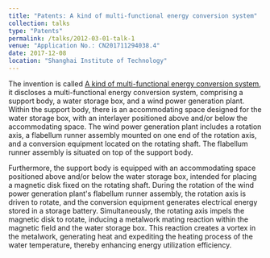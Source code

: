 ```yaml
---
title: "Patents: A kind of multi-functional energy conversion system"
collection: talks
type: "Patents"
permalink: /talks/2012-03-01-talk-1
venue: "Application No.: CN201711294038.4"
date: 2017-12-08
location: "Shanghai Institute of Technology"
---
```


The invention is called [A kind of multi-functional energy conversion system](http://www.innojoy.com/patent/patent.html?docno=CN201711294038.4&pnmno=CN107906768A&trsdb=fmzl&showList=true), it discloses a multi-functional energy conversion system, comprising a support body, a water storage box, and a wind power generation plant. Within the support body, there is an accommodating space designed for the water storage box, with an interlayer positioned above and/or below the accommodating space. The wind power generation plant includes a rotation axis, a flabellum runner assembly mounted on one end of the rotation axis, and a conversion equipment located on the rotating shaft. The flabellum runner assembly is situated on top of the support body.

Furthermore, the support body is equipped with an accommodating space positioned above and/or below the water storage box, intended for placing a magnetic disk fixed on the rotating shaft. During the rotation of the wind power generation plant's flabellum runner assembly, the rotation axis is driven to rotate, and the conversion equipment generates electrical energy stored in a storage battery. Simultaneously, the rotating axis impels the magnetic disk to rotate, inducing a metalwork mating reaction within the magnetic field and the water storage box. This reaction creates a vortex in the metalwork, generating heat and expediting the heating process of the water temperature, thereby enhancing energy utilization efficiency.

